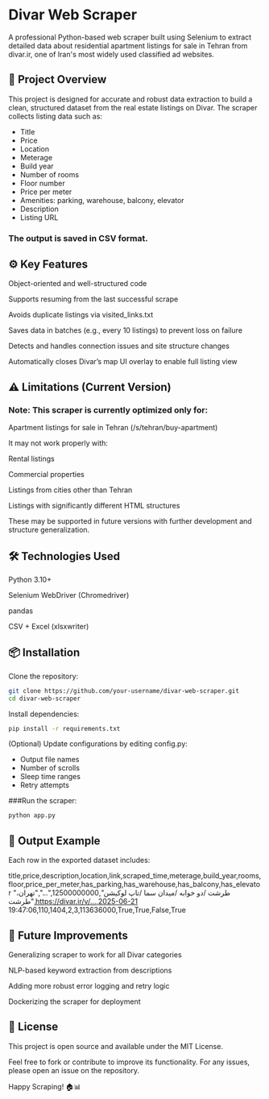 # Divar Web Scraper

A professional Python-based web scraper built using Selenium to extract detailed data about residential apartment listings for sale in Tehran from divar.ir, one of Iran's most widely used classified ad websites.

## 🚀 Project Overview

This project is designed for accurate and robust data extraction to build a clean, structured dataset from the real estate listings on Divar. The scraper collects listing data such as:

- Title
- Price
- Location
- Meterage
- Build year
- Number of rooms
- Floor number
- Price per meter
- Amenities: parking, warehouse, balcony, elevator
- Description
- Listing URL

### The output is saved in CSV format.

## ⚙️ Key Features

Object-oriented and well-structured code

Supports resuming from the last successful scrape

Avoids duplicate listings via visited_links.txt

Saves data in batches (e.g., every 10 listings) to prevent loss on failure

Detects and handles connection issues and site structure changes

Automatically closes Divar’s map UI overlay to enable full listing view

## ⚠️ Limitations (Current Version)

### Note: This scraper is currently optimized only for:

Apartment listings for sale in Tehran (/s/tehran/buy-apartment)

It may not work properly with:

Rental listings

Commercial properties

Listings from cities other than Tehran

Listings with significantly different HTML structures

These may be supported in future versions with further development and structure generalization.

## 🛠 Technologies Used

Python 3.10+

Selenium WebDriver (Chromedriver)

pandas

CSV + Excel (xlsxwriter)

## 📦 Installation

Clone the repository:
``` bash
git clone https://github.com/your-username/divar-web-scraper.git
cd divar-web-scraper
```
Install dependencies:

```bash
pip install -r requirements.txt
```

(Optional) Update configurations by editing config.py:

- Output file names
- Number of scrolls
- Sleep time ranges
- Retry attempts

###Run the scraper:
```bash
python app.py
```

## 📂 Output Example

Each row in the exported dataset includes:

title,price,description,location,link,scraped_time,meterage,build_year,rooms,floor,price_per_meter,has_parking,has_warehouse,has_balcony,has_elevator
"طرشت /دو خوابه /میدان سما /تاپ لوکیشن",12500000000,"...","تهران، طرشت",https://divar.ir/v/...,2025-06-21 19:47:06,110,1404,2,3,113636000,True,True,False,True

## 📌 Future Improvements

Generalizing scraper to work for all Divar categories

NLP-based keyword extraction from descriptions

Adding more robust error logging and retry logic

Dockerizing the scraper for deployment

## 📄 License

This project is open source and available under the MIT License.

Feel free to fork or contribute to improve its functionality. For any issues, please open an issue on the repository.

Happy Scraping! 🏠📊
